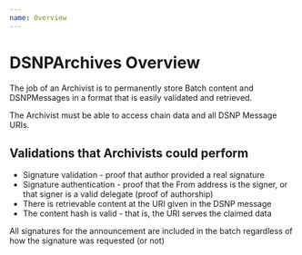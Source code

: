 ```yaml
---
name: Overview
---
```

# DSNPArchives Overview
The job of an Archivist is to permanently store Batch content and DSNPMessages in a format that is easily validated and retrieved.

The Archivist must be able to access chain data and all DSNP Message URIs.

## Validations that Archivists could perform
* Signature validation - proof that author provided a real signature
* Signature authentication - proof that the From address is the signer, or that signer is a valid delegate  (proof of authorship)
* There is retrievable content at the URI given in the DSNP message
* The content hash is valid - that is, the URI serves the claimed data

All signatures for the announcement are included in the batch regardless of how the signature was requested (or not)
